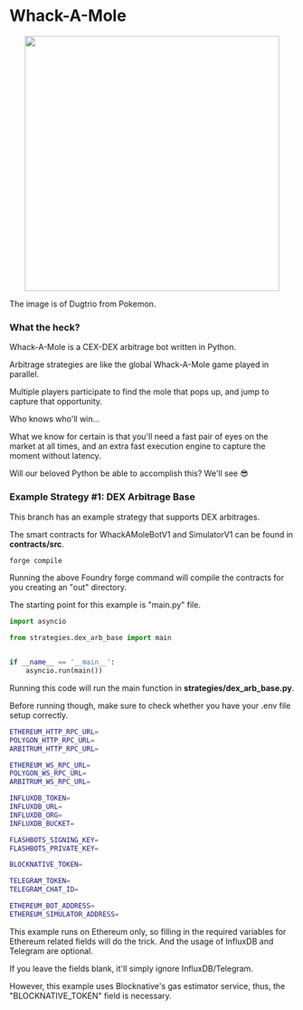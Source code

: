 # Whack-A-Mole

<p align="center">
    <img src = "https://github.com/solidquant/whack-a-mole/assets/134243834/841a91df-728b-489b-b4af-4af948c03c35" width="450px">
</p>

The image is of Dugtrio from Pokemon.

### What the heck?

Whack-A-Mole is a CEX-DEX arbitrage bot written in Python.

Arbitrage strategies are like the global Whack-A-Mole game played in parallel.

Multiple players participate to find the mole that pops up, and jump to capture that opportunity.

Who knows who'll win...

What we know for certain is that you'll need a fast pair of eyes on the market at all times,
and an extra fast execution engine to capture the moment without latency.

Will our beloved Python be able to accomplish this? We'll see 😎

### Example Strategy #1: DEX Arbitrage Base

This branch has an example strategy that supports DEX arbitrages.

The smart contracts for WhackAMoleBotV1 and SimulatorV1 can be found in **contracts/src**.

```bash
forge compile
```

Running the above Foundry forge command will compile the contracts for you creating an "out" directory.

The starting point for this example is "main.py" file.

```python
import asyncio

from strategies.dex_arb_base import main


if __name__ == '__main__':
    asyncio.run(main())
```

Running this code will run the main function in **strategies/dex_arb_base.py**.

Before running though, make sure to check whether you have your .env file setup correctly.

```bash
ETHEREUM_HTTP_RPC_URL=
POLYGON_HTTP_RPC_URL=
ARBITRUM_HTTP_RPC_URL=

ETHEREUM_WS_RPC_URL=
POLYGON_WS_RPC_URL=
ARBITRUM_WS_RPC_URL=

INFLUXDB_TOKEN=
INFLUXDB_URL=
INFLUXDB_ORG=
INFLUXDB_BUCKET=

FLASHBOTS_SIGNING_KEY=
FLASHBOTS_PRIVATE_KEY=

BLOCKNATIVE_TOKEN=

TELEGRAM_TOKEN=
TELEGRAM_CHAT_ID=

ETHEREUM_BOT_ADDRESS=
ETHEREUM_SIMULATOR_ADDRESS=
```

This example runs on Ethereum only, so filling in the required variables for Ethereum
related fields will do the trick. And the usage of InfluxDB and Telegram are optional.

If you leave the fields blank, it'll simply ignore InfluxDB/Telegram.

However, this example uses Blocknative's gas estimator service, thus, the "BLOCKNATIVE_TOKEN" field
is necessary.